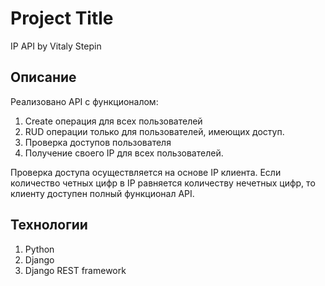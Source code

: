 # Project Title

IP API by Vitaly Stepin

## Описание

Реализовано API с функционалом:
1. Create операция для всех пользователей
2. RUD операции только для пользователей, имеющих доступ.
3. Проверка доступов пользователя
4. Получение своего IP для всех пользователей.

Проверка доступа осуществляется на основе IP клиента. Если количество четных цифр в IP
равняется количеству нечетных цифр, то клиенту доступен полный функционал API.

## Технологии

1. Python
2. Django
3. Django REST framework



